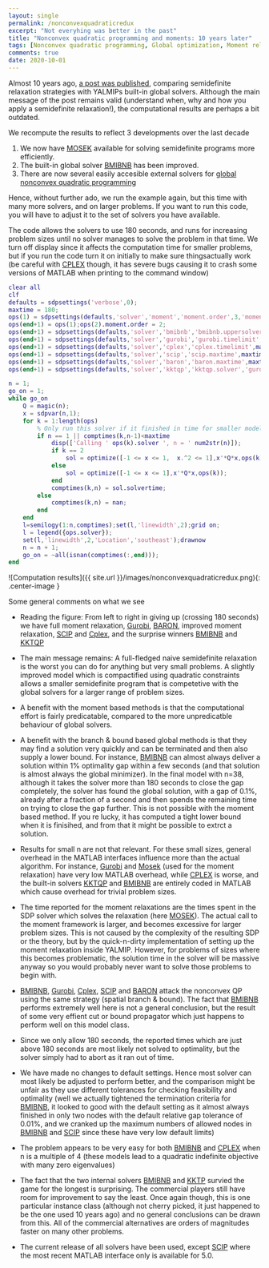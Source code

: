 ```yaml
---
layout: single
permalink: /nonconvexquadraticredux
excerpt: "Not everyhing was better in the past"
title: "Nonconvex quadratic programming and moments: 10 years later"
tags: [Nonconvex quadratic programming, Global optimization, Moment relaxations]
comments: true
date: 2020-10-01
---
```


Almost 10 years ago, [a post was published](example/nonconvexquadraticprogramming/), comparing semidefinite relaxation strategies with YALMIPs built-in global solvers. Although the main message of the post remains valid (understand when, why and how you apply a semidefinite relaxation!), the computational results are perhaps a bit outdated.

We recompute the results to reflect 3 developments over the last decade

1. We now have [MOSEK](/solver/mosek) available for solving semidefinite programs more efficiently.
2. The built-in global solver [BMIBNB](/solver/bmibnb) has been improved.
3. There are now several easily accesible external solvers for [global nonconvex quadratic programming](tags/#nonconvex-quadratic-programming-solver)

Hence, without further ado, we run the example again, but this time with many more solvers, and on larger problems. If you want to run this code, you will have to adjust it to the set of solvers you have available.

The code allows the solvers to use 180 seconds, and runs for increasing problem sizes until no solver manages to solve the problem in that time. We turn off display since it affects the computation time for smaller problems, but if you run the code turn it on initially to make sure thingsactually work (be careful with [CPLEX](/solver/cplex) though, it has severe bugs causing it to crash some versions of MATLAB when printing to the command window)

````matlab
clear all
clf
defaults = sdpsettings('verbose',0);
maxtime = 180;
ops(1) = sdpsettings(defaults,'solver','moment','moment.order',3,'moment.solver','mosek','mosek.MSK_DPAR_OPTIMIZER_MAX_TIME',maxtime);
ops(end+1) = ops(1);ops(2).moment.order = 2;
ops(end+1) = sdpsettings(defaults,'solver','bmibnb','bmibnb.uppersolver','fmincon','bmibnb.maxtime',maxtime,'bmibnb.relgaptol',1e-4,'bmibnb.maxiter',inf);
ops(end+1) = sdpsettings(defaults,'solver','gurobi','gurobi.timelimit',maxtime);
ops(end+1) = sdpsettings(defaults,'solver','cplex','cplex.timelimit',maxtime);
ops(end+1) = sdpsettings(defaults,'solver','scip','scip.maxtime',maxtime,'scip.maxnodes',2^31-1);
ops(end+1) = sdpsettings(defaults,'solver','baron','baron.maxtime',maxtime);
ops(end+1) = sdpsettings(defaults,'solver','kktqp','kktqp.solver','gurobi','gurobi.timelimit',maxtime);

n = 1;
go_on = 1;
while go_on    
    Q = magic(n);
    x = sdpvar(n,1);
    for k = 1:length(ops)
        % Only run this solver if it finished in time for smaller model                             
        if n == 1 || comptimes(k,n-1)<maxtime
            disp(['Calling ' ops(k).solver ', n = ' num2str(n)]);
            if k == 2
                sol = optimize([-1 <= x <= 1,  x.^2 <= 1],x'*Q*x,ops(k));
            else
                sol = optimize([-1 <= x <= 1],x'*Q*x,ops(k));
            end
            comptimes(k,n) = sol.solvertime;               
        else
            comptimes(k,n) = nan;                   
        end
    end
    l=semilogy(1:n,comptimes);set(l,'linewidth',2);grid on;
    l = legend({ops.solver});
    set(l,'linewidth',2,'Location','southeast');drawnow
    n = n + 1;
    go_on = ~all(isnan(comptimes(:,end)));
end
````

![Computation results]({{ site.url }}/images/nonconvexquadraticredux.png){: .center-image }

Some general comments on what we see

* Reading the figure: From left to right in giving up (crossing 180 seconds) we have full moment relaxation, [Gurobi](/solver/gurobi),  [BARON](/solver/baron), improved moment relaxation, [SCIP](/solver/scip) and [Cplex](/solver/cplex), and the surprise winners [BMIBNB](/solver/bmibnb) and [KKTQP](/solver/kktqp)

* The main message remains: A full-fledged naive semidefinite relaxation is the worst you can do for anything but very small problems. A slightly improved model which is compactified using quadratic constraints allows a smaller semidefinite program that is competetive with the global solvers for a larger range of problem sizes.

* A benefit with the moment based methods is that the computational effort is fairly predicatable, compared to the more unpredicatble behaviour of global solvers.

* A benefit with the branch & bound based global methods is that they may find a solution very quickly and can be terminated and then also supply a lower bound. For instance, [BMIBNB](/solver/bmibnb) can almost always deliver a solution within 1% optimality gap within a few seconds (and that solution is almost always the global minimizer). In the final model with n=38, although it takes the solver more than 180 seconds to close the gap completely, the solver has found the global solution, with a gap of 0.1%, already after a fraction of a second and then spends the remaining time on trying to close the gap further. This is not possible with the moment based method. If you re lucky, it has computed a tight lower bound when it is finisihed, and from that it might be possible to extrct a solution.

* Results for small n are not that relevant. For these small sizes, general overhead in the MATLAB interfaces influence more than the actual algorithm. For instance, [Gurobi](/solver/gurobi) and [Mosek](/solver/mosek) (used for the moment relaxation) have very low MATLAB overhead, while [CPLEX](/solver/cplex) is worse, and the built-in solvers [KKTQP](/solver/kktqp) and [BMIBNB](/solver/bmibnb) are entirely coded in MATLAB which cause overhead for trivial problem sizes.

* The time reported for the moment relaxations are the times spent in the SDP solver which solves the relaxation (here [MOSEK](/solver/mosek)). The actual call to the moment framework is larger, and becomes excessive for larger problem sizes. This is not caused by the complexity of the resulting SDP or the theory, but by the quick-n-dirty implementation of setting up the moment relaxation inside YALMIP. However, for problems of sizes where this becomes problematic, the solution time in the solver will be massive anyway so you would probably never want to solve those problems to begin with.

* [BMIBNB](/solver/bmibnb), [Gurobi](/solver/gurobi), [Cplex](/solver/cplex), [SCIP](/solver/scip) and [BARON](/solver/baron) attack the nonconvex QP using the same strategy (spatial branch & bound). The fact that [BMIBNB](/solver/bmibnb) performs extremely well here is not a general conclusion, but the result of some very effient cut or bound propagator which just happens to perform well on this model class.

* Since we only allow 180 seconds, the reported times which are just above 180 seconds are most likely not solved to optimality, but the solver simply had to abort as it ran out of time.

* We have made no changes to default settings. Hence most solver can most likely be adjusted to perform better, and the comparison might be unfair as they use different tolerances for checking feasibility and optimality (well we actually tightened the termination criteria for  [BMIBNB](/solver/bmibnb), it looked to good with the default setting as it almost always finished in only two nodes with the default relative gap tolerance of 0.01%, and we cranked up the maximum numbers of allowed nodes in [BMIBNB](/solver/bmibnb) and [SCIP](/solver/scip) since these have very low default limits)

* The problem appears to be very easy for both [BMIBNB](/solver/bmibnb) and [CPLEX](/solver/cplex) when n is a multiple of 4 (these models lead to a quadratic indefinite objective with many zero eigenvalues)

* The fact that the two internal solvers [BMIBNB](/solver/bmibnb) and [KKTP](/solver/kktqp) survied the game for the longest is surprising. The commercial players still have room for improvement to say the least. Once again though, this is one particular instance class (although not cherry picked, it just happened to be the one used 10 years ago) and no general conclusions can be drawn from this. All of the commercial alternatives are orders of magnitudes faster on many other problems.

* The current release of all solvers have been used, except [SCIP](/solver/scip) where the most recent MATLAB interface only is available for 5.0.
